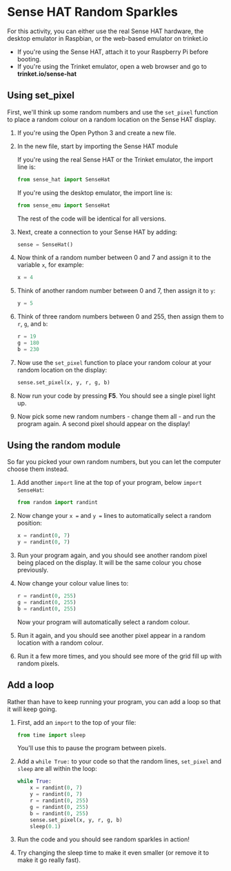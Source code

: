 # Sense HAT Random Sparkles

For this activity, you can either use the real Sense HAT hardware, the desktop emulator in Raspbian, or the web-based emulator on trinket.io

- If you're using the Sense HAT, attach it to your Raspberry Pi before booting.
- If you're using the Trinket emulator, open a web browser and go to **trinket.io/sense-hat**

## Using set_pixel

First, we'll think up some random numbers and use the `set_pixel` function to place a random colour on a random location on the Sense HAT display.

1. If you're using the Open Python 3 and create a new file.

1. In the new file, start by importing the Sense HAT module

    If you're using the real Sense HAT or the Trinket emulator, the import line is:

    ```python
    from sense_hat import SenseHat
    ```

    If you're using the desktop emulator, the import line is:

    ```python
    from sense_emu import SenseHat
    ```

    The rest of the code will be identical for all versions.

1. Next, create a connection to your Sense HAT by adding:

    ```python
    sense = SenseHat()
    ```

1. Now think of a random number between 0 and 7 and assign it to the variable `x`, for example:

    ```python
    x = 4
    ```

1. Think of another random number between 0 and 7, then assign it to `y`:

    ```python
    y = 5
    ```

1. Think of three random numbers between 0 and 255, then assign them to `r`, `g`, and `b`:

    ```python
    r = 19
    g = 180
    b = 230
    ```

1. Now use the `set_pixel` function to place your random colour at your random location on the display:

    ```python
    sense.set_pixel(x, y, r, g, b)
    ```

1. Now run your code by pressing **F5**. You should see a single pixel light up.

1. Now pick some new random numbers - change them all - and run the program again. A second pixel should appear on the display!

## Using the random module

So far you picked your own random numbers, but you can let the computer choose them instead.

1. Add another `import` line at the top of your program, below `import SenseHat`:

    ```python
    from random import randint
    ```

1. Now change your `x =` and `y =` lines to automatically select a random position:

    ```python
    x = randint(0, 7)
    y = randint(0, 7)
    ```

1. Run your program again, and you should see another random pixel being placed on the display. It will be the same colour you chose previously.

1. Now change your colour value lines to:

    ```python
    r = randint(0, 255)
    g = randint(0, 255)
    b = randint(0, 255)
    ```

    Now your program will automatically select a random colour.

1. Run it again, and you should see another pixel appear in a random location with a random colour.

1. Run it a few more times, and you should see more of the grid fill up with random pixels.

## Add a loop

Rather than have to keep running your program, you can add a loop so that it will keep going.

1. First, add an `import` to the top of your file:

    ```python
    from time import sleep
    ```

    You'll use this to pause the program between pixels.

1. Add a `while True:` to your code so that the random lines, `set_pixel` and `sleep` are all within the loop:

    ```python
    while True:
        x = randint(0, 7)
        y = randint(0, 7)
        r = randint(0, 255)
        g = randint(0, 255)
        b = randint(0, 255)
        sense.set_pixel(x, y, r, g, b)
        sleep(0.1)
    ```

1. Run the code and you should see random sparkles in action!

1. Try changing the sleep time to make it even smaller (or remove it to make it go really fast).
